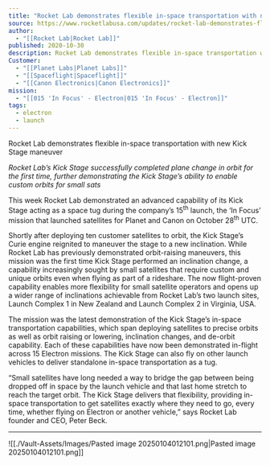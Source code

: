 ```yaml
---
title: "Rocket Lab demonstrates flexible in-space transportation with new Kick Stage maneuver "
source: https://www.rocketlabusa.com/updates/rocket-lab-demonstrates-flexible-in-space-transportation-with-new-kick-stage-maneuver/
author:
  - "[[Rocket Lab|Rocket Lab]]"
published: 2020-10-30
description: Rocket Lab demonstrates flexible in-space transportation with new Kick Stage maneuver
Customer:
  - "[[Planet Labs|Planet Labs]]"
  - "[[Spaceflight|Spaceflight]]"
  - "[[Canon Electronics|Canon Electronics]]"
mission:
  - "[[015 'In Focus' - Electron|015 'In Focus' - Electron]]"
tags:
  - electron
  - launch
---
```

Rocket Lab demonstrates flexible in-space transportation with new Kick Stage maneuver

*Rocket Lab’s Kick Stage successfully completed plane change in orbit for the first time, further demonstrating the Kick Stage’s ability to enable custom orbits for small sats*

This week Rocket Lab demonstrated an advanced capability of its Kick Stage acting as a space tug during the company’s 15<sup>th</sup> launch, the ‘In Focus’ mission that launched satellites for Planet and Canon on October 28<sup>th</sup> UTC.

Shortly after deploying ten customer satellites to orbit, the Kick Stage’s Curie engine reignited to maneuver the stage to a new inclination. While Rocket Lab has previously demonstrated orbit-raising maneuvers, this mission was the first time Kick Stage performed an inclination change, a capability increasingly sought by small satellites that require custom and unique orbits even when flying as part of a rideshare. The now flight-proven capability enables more flexibility for small satellite operators and opens up a wider range of inclinations achievable from Rocket Lab’s two launch sites, Launch Complex 1 in New Zealand and Launch Complex 2 in Virginia, USA.

The mission was the latest demonstration of the Kick Stage’s in-space transportation capabilities, which span deploying satellites to precise orbits as well as orbit raising or lowering, inclination changes, and de-orbit capability. Each of these capabilities have now been demonstrated in-flight across 15 Electron missions. The Kick Stage can also fly on other launch vehicles to deliver standalone in-space transportation as a tug.

“Small satellites have long needed a way to bridge the gap between being dropped off in space by the launch vehicle and that last home stretch to reach the target orbit. The Kick Stage delivers that flexibility, providing in-space transportation to get satellites exactly where they need to go, every time, whether flying on Electron or another vehicle,” says Rocket Lab founder and CEO, Peter Beck.

---

![[./Vault-Assets/Images/Pasted image 20250104012101.png|Pasted image 20250104012101.png]]